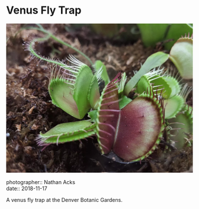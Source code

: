 # Venus Fly Trap

![The open "mouth" of a venus fly trap](assets/2018-11-17-venus-fly-trap.webp)

photographer:: Nathan Acks  
date:: 2018-11-17

A venus fly trap at the Denver Botanic Gardens.
